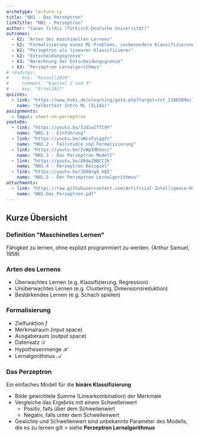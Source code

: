 ```yaml
---
archetype: lecture-cy
title: "NN1 - Das Perzeptron"
linkTitle: "NN1 - Perzeptron"
author: "Canan Yıldız (Türkisch-Deutsche Universität)"
outcomes:
  - k2: "Arten des maschinellen Lernens"
  - k2: "Formalisierung eines ML-Problems, insbesondere Klassifizierung: Datensatz, Merkmalraum, Hyphotesenfunktion, Zielfunktion"
  - k2: "Perzeptron als linearer Klassifizierer"
  - k2: "Entscheidungsgrenze"
  - k3: "Berechnung der Entscheidungsgrenze"
  - k3: "Perzeptron Lernalgorithmus"
# readings:
#   - key: "Russell2020"
#     comment: "Kapitel 2 und 3"
#   - key: "Ertel2017"
quizzes:
  - link: "https://www.hsbi.de/elearning/goto.php?target=tst_1106589&client_id=FH-Bielefeld"
    name: "Selbsttest Intro ML (ILIAS)"
assignments:
  - topic: sheet-nn-perceptron
youtube:
  - link: "https://youtu.be/IJdiwITTC9Y"
    name: "NN1.1 - Einführung"
  - link: "https://youtu.be/oWcvFyLgqYc"
    name: "NN1.2 - Fallstudie und Formalisierung"
  - link: "https://youtu.be/ZvWpI0Doocc"
    name: "NN1.3 - Das Perzeptron Modell"
  - link: "https://youtu.be/8Rdw2NBCCJk"
    name: "NN1.4 - Perzeptron Beispiel"
  - link: "https://youtu.be/JD8Qsg8_kQI"
    name: "NN1.5 - Der Perzeptron Lernalgorithmus"
attachments:
  - link: "https://raw.githubusercontent.com/Artificial-Intelligence-HSBI-TDU/KI-Vorlesung/master/lecture/nn/files/NN1-Das_Perzeptron.pdf"
    name: "NN1-Das_Perzeptron.pdf"
---
```



## Kurze Übersicht

### Definition "Maschinelles Lernen"
Fähigkeit zu lernen, ohne explizit programmiert zu werden. (Arthur Samuel, 1959)

### Arten des Lernens

*   Überwachtes Lernen (e.g. Klassifizierung, Regression)
*   Unüberwachtes Lernen (e.g. Clustering, Dimensionsreduktion)
*   Bestärkendes Lernen (e.g. Schach spielen)


### Formalisierung

*   Zielfunktion $f$
*   Merkmalraum (input space)
*   Ausgaberaum (output space)
*   Datensatz $\mathcal{D}$
*   Hypothesenmenge $\mathcal{H}$
*   Lernalgorithmus $\mathcal{A}$


### Das Perzeptron
Ein einfaches Modell für die **binäre Klassifizierung**

*   Bilde gewichtete Summe (Linearkombination) der Merkmale
*   Vergleiche das Ergebnis mit einem Schwellenwert
    *   Positiv, falls über dem Schwellenwert
    *   Negativ, falls unter dem Schwellenwert
*   Gewichte und Schwellenwert sind unbekannte Parameter des Modells, die es zu lernen gilt > siehe **Perzeptron Lernalgorithmus**
